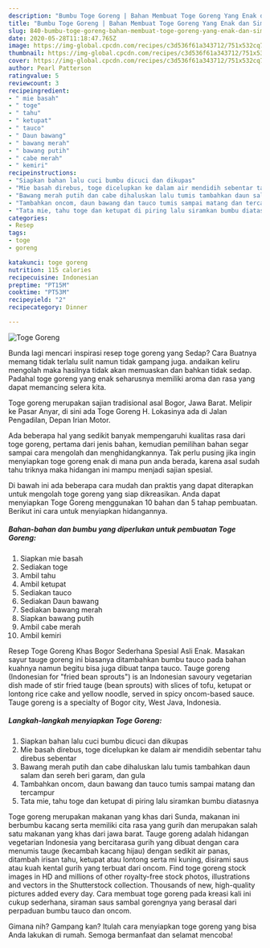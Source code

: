 ```yaml
---
description: "Bumbu Toge Goreng | Bahan Membuat Toge Goreng Yang Enak dan Simpel"
title: "Bumbu Toge Goreng | Bahan Membuat Toge Goreng Yang Enak dan Simpel"
slug: 840-bumbu-toge-goreng-bahan-membuat-toge-goreng-yang-enak-dan-simpel
date: 2020-05-28T11:18:47.765Z
image: https://img-global.cpcdn.com/recipes/c3d536f61a343712/751x532cq70/toge-goreng-foto-resep-utama.jpg
thumbnail: https://img-global.cpcdn.com/recipes/c3d536f61a343712/751x532cq70/toge-goreng-foto-resep-utama.jpg
cover: https://img-global.cpcdn.com/recipes/c3d536f61a343712/751x532cq70/toge-goreng-foto-resep-utama.jpg
author: Pearl Patterson
ratingvalue: 5
reviewcount: 3
recipeingredient:
- " mie basah"
- " toge"
- " tahu"
- " ketupat"
- " tauco"
- " Daun bawang"
- " bawang merah"
- " bawang putih"
- " cabe merah"
- " kemiri"
recipeinstructions:
- "Siapkan bahan lalu cuci bumbu dicuci dan dikupas"
- "Mie basah direbus, toge dicelupkan ke dalam air mendidih sebentar tahu direbus sebentar"
- "Bawang merah putih dan cabe dihaluskan lalu tumis tambahkan daun salam dan sereh beri garam, dan gula"
- "Tambahkan oncom, daun bawang dan tauco tumis sampai matang dan tercampur"
- "Tata mie, tahu toge dan ketupat di piring lalu siramkan bumbu diatasnya"
categories:
- Resep
tags:
- toge
- goreng

katakunci: toge goreng 
nutrition: 115 calories
recipecuisine: Indonesian
preptime: "PT15M"
cooktime: "PT53M"
recipeyield: "2"
recipecategory: Dinner

---
```



![Toge Goreng](https://img-global.cpcdn.com/recipes/c3d536f61a343712/751x532cq70/toge-goreng-foto-resep-utama.jpg)

Bunda lagi mencari inspirasi resep toge goreng yang Sedap? Cara Buatnya memang tidak terlalu sulit namun tidak gampang juga. andaikan keliru mengolah maka hasilnya tidak akan memuaskan dan bahkan tidak sedap. Padahal toge goreng yang enak seharusnya memiliki aroma dan rasa yang dapat memancing selera kita.

Toge goreng merupakan sajian tradisional asal Bogor, Jawa Barat. Melipir ke Pasar Anyar, di sini ada Toge Goreng H. Lokasinya ada di Jalan Pengadilan, Depan Irian Motor.

Ada beberapa hal yang sedikit banyak mempengaruhi kualitas rasa dari toge goreng, pertama dari jenis bahan, kemudian pemilihan bahan segar sampai cara mengolah dan menghidangkannya. Tak perlu pusing jika ingin menyiapkan toge goreng enak di mana pun anda berada, karena asal sudah tahu triknya maka hidangan ini mampu menjadi sajian spesial.


Di bawah ini ada beberapa cara mudah dan praktis yang dapat diterapkan untuk mengolah toge goreng yang siap dikreasikan. Anda dapat menyiapkan Toge Goreng menggunakan 10 bahan dan 5 tahap pembuatan. Berikut ini cara untuk menyiapkan hidangannya.

<!--inarticleads1-->

##### Bahan-bahan dan bumbu yang diperlukan untuk pembuatan Toge Goreng:

1. Siapkan  mie basah
1. Sediakan  toge
1. Ambil  tahu
1. Ambil  ketupat
1. Sediakan  tauco
1. Sediakan  Daun bawang
1. Sediakan  bawang merah
1. Siapkan  bawang putih
1. Ambil  cabe merah
1. Ambil  kemiri


Resep Toge Goreng Khas Bogor Sederhana Spesial Asli Enak. Masakan sayur tauge goreng ini biasanya ditambahkan bumbu tauco pada bahan kuahnya namun begitu bisa juga dibuat tanpa tauco. Tauge goreng (Indonesian for &#34;fried bean sprouts&#34;) is an Indonesian savoury vegetarian dish made of stir fried tauge (bean sprouts) with slices of tofu, ketupat or lontong rice cake and yellow noodle, served in spicy oncom-based sauce. Tauge goreng is a specialty of Bogor city, West Java, Indonesia. 

<!--inarticleads2-->

##### Langkah-langkah menyiapkan Toge Goreng:

1. Siapkan bahan lalu cuci bumbu dicuci dan dikupas
1. Mie basah direbus, toge dicelupkan ke dalam air mendidih sebentar tahu direbus sebentar
1. Bawang merah putih dan cabe dihaluskan lalu tumis tambahkan daun salam dan sereh beri garam, dan gula
1. Tambahkan oncom, daun bawang dan tauco tumis sampai matang dan tercampur
1. Tata mie, tahu toge dan ketupat di piring lalu siramkan bumbu diatasnya


Toge goreng merupakan makanan yang khas dari Sunda, makanan ini berbumbu kacang serta memiliki cita rasa yang gurih dan merupakan salah satu makanan yang khas dari jawa barat. Tauge goreng adalah hidangan vegetarian Indonesia yang bercitarasa gurih yang dibuat dengan cara menumis tauge (kecambah kacang hijau) dengan sedikit air panas, ditambah irisan tahu, ketupat atau lontong serta mi kuning, disirami saus atau kuah kental gurih yang terbuat dari oncom. Find toge goreng stock images in HD and millions of other royalty-free stock photos, illustrations and vectors in the Shutterstock collection. Thousands of new, high-quality pictures added every day. Cara membuat toge goreng pada kreasi kali ini cukup sederhana, siraman saus sambal gorengnya yang berasal dari perpaduan bumbu tauco dan oncom. 

Gimana nih? Gampang kan? Itulah cara menyiapkan toge goreng yang bisa Anda lakukan di rumah. Semoga bermanfaat dan selamat mencoba!
